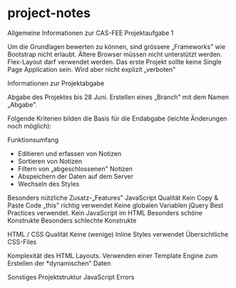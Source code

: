 # project-notes

Allgemeine Informationen zur CAS-FEE Projektaufgabe 1

Um die Grundlagen bewerten zu können, sind grössere „Frameworks" wie Bootstrap nicht erlaubt.
Ältere Browser müssen nicht unterstützt werden. Flex-Layout darf verwendet werden.
Das erste Projekt sollte keine Single Page Application sein. Wird aber nicht explizit „verboten"

Informationen zur Projektabgabe

Abgabe des Projektes bis 28 Juni.
Erstellen eines „Branch" mit dem Namen „Abgabe".

Folgende Kriterien bilden die Basis für die Endabgabe (leichte Änderungen noch möglich):

Funktionsumfang
- Editieren und erfassen von Notizen
- Sortieren von Notizen
- Filtern von „abgeschlossenen" Notizen
- Abspeichern der Daten auf dem Server
- Wechseln des Styles

Besonders nützliche Zusatz-„Features"
JavaScript Qualität
Kein Copy & Paste Code
„this" richtig verwendet
Keine globalen Variablen
jQuery Best Practices verwendet.
Kein JavaScript im HTML
Besonders schöne Konstrukte
Besonders schlechte Konstrukte

HTML / CSS Qualität
Keine (wenige) Inline Styles verwendet
Übersichtliche CSS-Files

Komplexität des HTML Layouts.
Verwenden einer Template Engine zum Erstellen der *dynamischen" Daten
 
Sonstiges
Projektstruktur
JavaScript Errors
